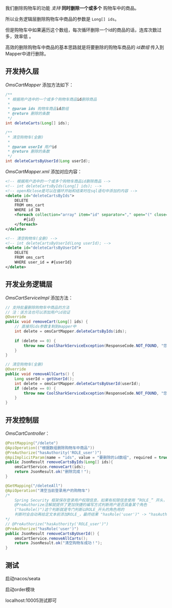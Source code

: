 
我们删除购物车的功能 *支持* **同时删除一个或多个** 购物车中的商品。

所以业务逻辑层删除购物车中商品的参数是 `Long[] ids`。

但是购物车中如果遍历这个数组，每次循环删除一个id的商品的话，连库次数过多，效率低 。 

高效的删除购物车中商品的基本思路就是将要删除的购物车商品的 *id数组* 传入到Mapper中进行删除。


## 开发持久层

*OmsCartMapper* 添加方法如下：
```java
/**  
 * 根据用户选中的一个或多个购物车商品id删除商品  
 *  
 * @param ids 购物车商品id数组  
 * @return 删除的条数  
 */  
int deleteCarts(Long[] ids);

/**  
 * 清空购物车(全删)  
 * 
 * @param userId 用户id  
 * @return 删除的条数  
 */  
int deleteCartsByUserId(Long userId);
```

*OmsCartMapper.xml* 添加对应内容：
```xml
<!-- 根据用户选中的一个或多个购物车商品id删除商品 -->  
<!-- int deleteCartsByIds(Long[] ids); -->  
<!-- open和close是可以在循环开始和结束时在sql语句中添加的内容 -->  
<delete id="deleteCartsByIds">  
    DELETE    
    FROM oms_cart    
    WHERE id IN    
    <foreach collection="array" item="id" separator="," open="(" close=")">  
        #{id}    
    </foreach>  
</delete>

<!-- 清空购物车(全删) -->  
<!-- int deleteCartsByUserId(Long userId); -->  
<delete id="deleteCartsByUserId">  
    DELETE    
    FROM oms_cart    
    WHERE user_id = #{userId}
</delete>
```


## 开发业务逻辑层

*OmsCartServiceImpl* 添加方法：
```java
// 支持批量删除购物车中商品的方法  
// 注：该方法也可以添加用户id验证  
@Override  
public void removeCart(Long[] ids) {  
    // 直接将ids参数复制到mapper中  
    int delete = omsCartMapper.deleteCartsByIds(ids);  
  
    if (delete == 0) {  
        throw new CoolSharkServiceException(ResponseCode.NOT_FOUND, "您要删除的商品已经被删除了");  
    }  
}

// 清空购物车(全删)  
@Override  
public void removeAllCarts() {  
    Long userId = getUserId();  
    int delete = omsCartMapper.deleteCartsByUserId(userId);  
    if (delete == 0) {  
        throw new CoolSharkServiceException(ResponseCode.NOT_FOUND, "您的购物车为空");  
    }  
}
```


## 开发控制层

*OmsCartController*：
```java
@PostMapping("/delete")  
@ApiOperation(("根据数组删除购物车中商品"))  
@PreAuthorize("hasAuthority('ROLE_user')")  
@ApiImplicitParam(name = "ids", value = "要删除的id数组", required = true, dataType = "array")  
public JsonResult removeCartsByIds(Long[] ids){  
    omsCartService.removeCart(ids);  
    return JsonResult.ok("删除完成！");  
}

@GetMapping("/deleteAll")  
@ApiOperation("清空当前登录用户的购物车")  
/*  
    Spring Security 框架保存登录用户权限信息，如果有权限信息使用 “ROLE_” 开头，表示实际上这是个角色  
    @PreAuthorize注解就提供了更加快捷的编写方式判断用户是否具备某个角色  
    ("hasRole()")这个判断就是专门判断以ROLE_开头的角色用的  
    判断时会自动再给定文本前添加ROLE_，最终结果 "hasRole('user')" -> "hasAuthority('ROLE_user')" 
*/
// @PreAuthorize("hasAuthority('ROLE_user')")  
@PreAuthorize("hasRole('user')")  
public JsonResult removeCartsByUserId() {  
    omsCartService.removeAllCarts();  
    return JsonResult.ok("清空购物车成功！");  
}
```


## 测试

启动nacos/seata  
  
启动order模块  
  
localhost:10005测试即可